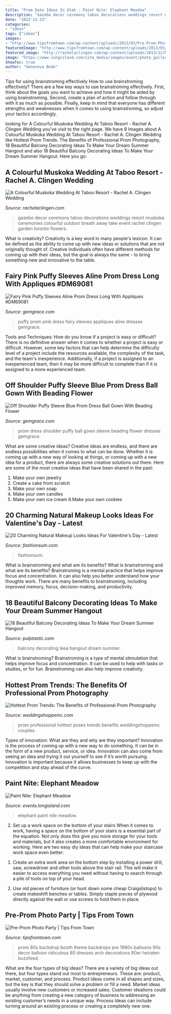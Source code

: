 ```yaml
---
title: "Prom Date Ideas In Utah : Paint Nite: Elephant Meadow"
description: "Gazebo decor ceremony taboo decorations weddings resort muskoka ceremonies colourful outdoor breath away take event rachel clingen garden toronto flowers"
date: "2022-12-23"
categories:
- "ideas"
tags: ["ideas"]
images:
- "http://www.tipsfromtown.com/wp-content/uploads/2013/03/Pre-Prom-Photo-Party-retro1.jpeg"
featuredImage: "http://www.tipsfromtown.com/wp-content/uploads/2013/03/Pre-Prom-Photo-Party-retro1.jpeg"
featured_image: "http://rachelaclingen.com/wp-content/uploads/2013/12/Muskoka-Wedding-Decor-Flowers.jpg"
image: "https://www.longisland.com/site_media/images/event/photo_gallery/4065923_1_l.jpg"
ShowToc: true
author: "Genoveva Bode"
---
```



Tips for using brainstroming effectively
How to use brainstroming effectively?
There are a few key ways to use brainstroming effectively. First, think about the goals you want to achieve and how it might be aided by using brainstroming. Second, create a plan of action and follow through with it as much as possible. Finally, keep in mind that everyone has different strengths and weaknesses when it comes to using brainstroming, so adjust your tactics accordingly.

	

		
looking for A Colourful Muskoka Wedding At Taboo Resort - Rachel A. Clingen Wedding you've visit to the right page. We have 8 Images about A Colourful Muskoka Wedding At Taboo Resort - Rachel A. Clingen Wedding like Hottest Prom Trends: The Benefits of Professional Prom Photography, 18 Beautiful Balcony Decorating Ideas To Make Your Dream Summer Hangout and also 18 Beautiful Balcony Decorating Ideas To Make Your Dream Summer Hangout. Here you go:
		
    
## A Colourful Muskoka Wedding At Taboo Resort - Rachel A. Clingen Wedding

<img loading=lazy src="http://rachelaclingen.com/wp-content/uploads/2013/12/Muskoka-Wedding-Decor-Flowers.jpg" onerror="this.onerror=null;this.src='https://tse3.mm.bing.net/th?id=OIP.0PsCUgjqd4DTpjHYiSP2iAHaLH&amp;pid=15.1';" alt="A Colourful Muskoka Wedding At Taboo Resort - Rachel A. Clingen Wedding">

_Source: rachelaclingen.com_

>gazebo decor ceremony taboo decorations weddings resort muskoka ceremonies colourful outdoor breath away take event rachel clingen garden toronto flowers. 

	

What is creativity?
Creativity is a key word in many people's lexicon. It can be defined as the ability to come up with new ideas or solutions that are not originally thought of. Creative individuals often have different methods for coming up with their ideas, but the goal is always the same - to bring something new and innovative to the table.

    
## Fairy Pink Puffy Sleeves Aline Prom Dress Long With Appliques #DM69081

<img loading=lazy src="https://cdn77.gemgrace.com/38582-thickbox_default/fairy-pink-puffy-sleeves-aline-prom-dress-long-with-appliques.jpg" onerror="this.onerror=null;this.src='https://tse3.mm.bing.net/th?id=OIP.d0LPb2-2HubJb2jtcB8gzwHaJH&amp;pid=15.1';" alt="Fairy Pink Puffy Sleeves Aline Prom Dress Long With Appliques #DM69081">

_Source: gemgrace.com_

>puffy prom pink dress fairy sleeves appliques aline dresses gemgrace. 

	

Tools and Techniques: How do you know if a project is easy or difficult?
There is no definitive answer when it comes to whether a project is easy or difficult. However, some key factors that can help determine the difficulty level of a project include the resources available, the complexity of the task, and the team's inexperience. Additionally, if a project is assigned to an inexperienced team, then it may be more difficult to complete than if it is assigned to a more experienced team.

    
## Off Shoulder Puffy Sleeve Blue Prom Dress Ball Gown With Beading Flower

<img loading=lazy src="https://cdn77.gemgrace.com/33589-thickbox_default/off-shoulder-puffy-sleeve-blue-prom-dress-ball-gown-with-beading-flower.jpg" onerror="this.onerror=null;this.src='https://tse4.mm.bing.net/th?id=OIP.dhHugooSVeD051qpw7ockAHaJH&amp;pid=15.1';" alt="Off Shoulder Puffy Sleeve Blue Prom Dress Ball Gown With Beading Flower">

_Source: gemgrace.com_

>prom dress shoulder puffy ball gown sleeve beading flower dresses gemgrace. 

	

What are some creative ideas?
Creative ideas are endless, and there are endless possibilities when it comes to what can be done. Whether it is coming up with a new way of looking at things, or coming up with a new idea for a product, there are always some creative solutions out there. Here are some of the most creative ideas that have been shared in the past:
1. Make your own jewelry 
2. Create a cake from scratch 
3. Make your own soap 
4. Make your own candles 
5. Make your own ice cream 
6.Make your own cookies 

    
## 20 Charming Natural Makeup Looks Ideas For Valentine&#039;s Day - Latest

<img loading=lazy src="https://fashionsum.com/wp-content/uploads/2020/02/20-7.jpg" onerror="this.onerror=null;this.src='https://tse4.mm.bing.net/th?id=OIP.Blw2Bd5r_m96nTFdJ3sZ8AHaKh&amp;pid=15.1';" alt="20 Charming Natural Makeup Looks Ideas For Valentine&#039;s Day - Latest">

_Source: fashionsum.com_

>fashionsum. 

	

What is brainstroming and what are its benefits?
What is brainstroming and what are its benefits? Brainstroming is a mental practice that helps improve focus and concentration. It can also help you better understand how your thoughts work. There are many benefits to brainstroming, including improved memory, focus, decision-making, and productivity.

    
## 18 Beautiful Balcony Decorating Ideas To Make Your Dream Summer Hangout

<img loading=lazy src="https://i0.wp.com/pulptastic.com/wp-content/uploads/2016/06/balcony-decorating-ideas-53-573d904fbcd09__700.jpg?w=662" onerror="this.onerror=null;this.src='https://tse2.mm.bing.net/th?id=OIP.v8iOdrCVZoTPP1ay8K99uwHaKa&amp;pid=15.1';" alt="18 Beautiful Balcony Decorating Ideas To Make Your Dream Summer Hangout">

_Source: pulptastic.com_

>balcony decorating ikea hangout dream summer. 

	

What is brainstroming?
Brainstroming is a type of mental stimulation that helps improve focus and concentration. It can be used to help with tasks or studies, or for fun. Brainstroming can also help improve creativity.

    
## Hottest Prom Trends: The Benefits Of Professional Prom Photography

<img loading=lazy src="https://cdn.shopify.com/s/files/1/0023/8243/0257/files/2013-05-blog-size-IMG_8672-682x1024.jpg" onerror="this.onerror=null;this.src='https://tse4.mm.bing.net/th?id=OIP.vxRolHz_qd-DZ2G1D79-AAHaLH&amp;pid=15.1';" alt="Hottest Prom Trends: The Benefits of Professional Prom Photography">

_Source: weddingshoppeinc.com_

>prom professional hottest poses trends benefits weddingshoppeinc couples. 

	

Types of innovation: What are they and why are they important?
Innovation is the process of coming up with a new way to do something. It can be in the form of a new product, service, or idea. Innovation can also come from seeing an idea and trying it out yourself to see if it’s worth pursuing. Innovation is important because it allows businesses to keep up with the competition and stay ahead of the curve.

    
## Paint Nite: Elephant Meadow

<img loading=lazy src="https://www.longisland.com/site_media/images/event/photo_gallery/4065923_1_l.jpg" onerror="this.onerror=null;this.src='https://tse2.mm.bing.net/th?id=OIP.hbXYs58Y5u-lSfUJRTzAIgHaJU&amp;pid=15.1';" alt="Paint Nite: Elephant Meadow">

_Source: events.longisland.com_

>elephant paint nite meadow. 

	

2) Set up a work space on the bottom of your stairs
When it comes to work, having a space on the bottom of your stairs is a essential part of the equation. Not only does this give you more storage for your tools and materials, but it also creates a more comfortable environment for working. Here are two easy diy ideas that can help make your staircase work space even better:
1. Create an extra work area on the bottom step by installing a power drill, saw, screwdriver and other tools above the stair rail. This will make it easier to access everything you need without having to search through a pile of tools on top of your head.

2. Use old pieces of furniture (or hunt down some cheap Craigslistops) to create makeshift benches or tables. Simply staple pieces of plywood directly against the wall or use screws to hold them in place.

    
## Pre-Prom Photo Party | Tips From Town

<img loading=lazy src="http://www.tipsfromtown.com/wp-content/uploads/2013/03/Pre-Prom-Photo-Party-retro1.jpeg" onerror="this.onerror=null;this.src='https://tse1.mm.bing.net/th?id=OIP.f8qVCB98W7ml5DDPF7FUSwHaKk&amp;pid=15.1';" alt="Pre-Prom Photo Party | Tips From Town">

_Source: tipsfromtown.com_

>prom 80s backdrop booth theme backdrops pre 1980s balloons 90s decor balloon ridiculous 80 dresses arch decorations 80er heiraten buzzfeed. 

	

What are the four types of big ideas?
There are a variety of big ideas out there, but four types stand out most to entrepreneurs. These are: product, market, customer, and process. Product ideas come in all shapes and sizes, but the key is that they should solve a problem or fill a need. Market ideas usually involve new customers or increased sales. Customer ideations could be anything from creating a new category of business to addressing an existing customer’s needs in a unique way. Process Ideas can include turning around an existing process or creating a completely new one.

